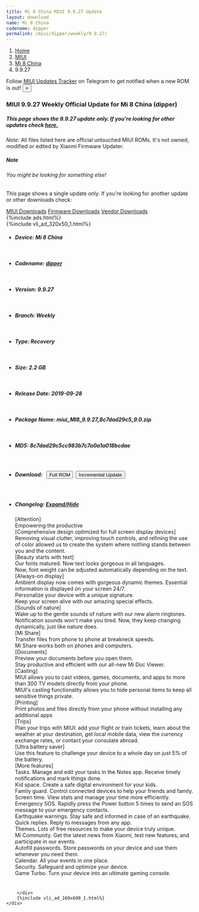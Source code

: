 ```yaml
---
title: Mi 8 China MIUI 9.9.27 Update
layout: download
name: Mi 8 China
codename: dipper
permalink: /miui/dipper/weekly/9.9.27/
---
```

<nav aria-label="breadcrumb">
    <ol class="breadcrumb">
        <li class="breadcrumb-item"><a href="/">Home</a></li>
        <li class="breadcrumb-item"><a href="/miui/">MIUI</a></li>
        <li class="breadcrumb-item"><a href="/miui/dipper/">Mi 8 China</a></li>
        <li class="breadcrumb-item active" aria-current="page">9.9.27</li>
    </ol>
</nav>
<div class="alert alert-primary alert-dismissible fade show" role="alert">
    Follow <a href="https://t.me/MIUIUpdatesTracker" class="alert-link">MIUI Updates Tracker</a> on Telegram to get
    notified when a new ROM is out!
    <button type="button" class="close" data-dismiss="alert" aria-label="Close">
        <span aria-hidden="true">&times;</span>
    </button>
</div>
<div class="col-12 mx-auto">
    <h3 class="title bg-light p-2 rounded">MIUI 9.9.27 Weekly Official Update for Mi 8 China (dipper)</h3>
    <h5>This page shows the 9.9.27 update only. If you're looking for other updates check
        <a href="/miui/dipper/">here.</a></h5>
    <p><i>Note: </i>All files listed here are official untouched MIUI ROMs.
        It's not owned, modified or edited by Xiaomi Firmware Updater.</p>
    <div class="card">
        <div class="card-body">
            <h5 class="card-title">Note</h5>
            <h6 class="card-subtitle mb-2 text-muted">You might be looking for something else!</h6>
            <p class="card-text">This page shows a single update only.
                If you're looking for another update or other downloads check:</p>
            <a href="/miui/" class="card-link">MIUI Downloads</a>
            <a href="/firmware/" class="card-link">Firmware Downloads</a>
            <a href="/vendor/" class="card-link">Vendor Downloads</a>
        </div>
    </div>
    {%include ads.html%}
    <div class="row justify-content-center">
        <div class="col-10" id="downloads">
                    <div class="card card-body">
            {%include vli_ad_320x50_1.html%}
            <ul class="list-unstyled">
                <li style="padding-bottom: 10px;">
                    <h5><b>Device: </b>Mi 8 China</h5>
                </li>
                <li style="padding-bottom: 10px;">
                    <h5><b>Codename: </b> <a href="/miui/dipper/" target="_blank">dipper</a> </h5>
                </li>
                <li style="padding-bottom: 10px;">
                    <h5><b>Version: </b>9.9.27</h5>
                </li>
                <li style="padding-bottom: 10px;">
                    <h5><b>Branch: </b>Weekly</h5>
                </li>
                <li style="padding-bottom: 10px;">
                    <h5><b>Type: </b>Recovery</h5>
                </li>
                <li style="padding-bottom: 10px;">
                    <h5><b>Size: </b>2.2 GB</h5>
                </li>
                <li style="padding-bottom: 10px;">
                    <h5><b>Release Date: </b>2019-09-28</h5>
                </li>
                <li style="padding-bottom: 10px;">
                    <h5><b>Package Name: </b><span id="filename" class="text-dark">miui_MI8_9.9.27_8c7dad29c5_9.0.zip</span></h5>
                </li>
                <li style="padding-bottom: 10px;">
                    <h5><b>MD5: </b><span id="md5" class="text-muted">8c7dad29c5cc983b7c7a0a1a018bcdae</span></h5>
                </li>
                <li style="padding-bottom: 10px;">
                    <h5><b>Download: </b><button type="button" id="download" class="btn btn-primary" style="margin: 7px;"
                            onclick="window.open('https://bigota.d.miui.com/9.9.27/miui_MI8_9.9.27_8c7dad29c5_9.0.zip', '_blank');"><i class="fa fa-download"></i> Full ROM</button><button type="button" id="incremental_download" class="btn btn-warning" onclick="window.open('https://bigota.d.miui.com/9.9.27/miui-blockota-dipper-9.9.26-9.9.27-b7ee02a703-9.0.zip', '_blank');"><i class="fa fa-download"></i> Incremental Update</button></h5>
                </li>
                <li style="padding-bottom: 10px;">
                    <h5><b>Changelog: </b><a href="#dipper_1_changelog" data-toggle="collapse" role="button"
                            aria-expanded="false" aria-controls="dipper_1_changelog"> <i class="fa fa-arrow-down"
                                aria-hidden="true"></i> Expand/Hide</a></h5>
                    <div class="collapse" id="dipper_1_changelog">
                        <p id="changelog_text">[Attention]<br>Empowering the productive<br>[Comprehensive design optimized for full screen display devices]<br>Removing visual clutter, improving touch controls, and refining the use of color allowed us to create the system where nothing stands between you and the content.<br>[Beauty starts with text]<br>Our fonts matured. Now text looks gorgeous in all languages.<br>Now, font weight can be adjusted automatically depending on the text. <br>[Always-on display]<br>Ambient display now comes with gorgeous dynamic themes. Essential information is displayed on your screen 24/7.<br>Personalize your device with a unique signature.<br>Keep your screen alive with our amazing special effects.<br>[Sounds of nature]<br>Wake up to the gentle sounds of nature with our new alarm ringtones.<br>Notification sounds won't make you tired. Now, they keep changing dynamically, just like nature does.<br>[Mi Share]<br>Transfer files from phone to phone at breakneck speeds.<br>Mi Share works both on phones and computers.<br>[Documents]<br>Preview your documents before you open them.<br>Stay productive and efficient with our all-new Mi Doc Viewer.<br>[Casting]<br>MIUI allows you to cast videos, games, documents, and apps to more than 300 TV models directly from your phone.<br>MIUI's casting functionality allows you to hide personal items to keep all sensitive things private.<br>[Printing]<br>Print photos and files directly from your phone without installing any additional apps<br>[Trips]<br>Plan your trips with MIUI: add your flight or train tickets, learn about the weather at your destination, get local mobile data, view the currency exchange rates, or contact your consulate abroad.<br>[Ultra battery saver]<br>Use this feature to challenge your device to a whole day on just 5% of the battery.<br>[More features]<br>Tasks. Manage and edit your tasks in the Notes app. Receive timely notifications and mark things done.<br>Kid space. Create a safe digital environment for your kids.<br>Family guard. Control connected devices to help your friends and family.<br>Screen time. View stats and manage your time more efficiently.<br>Emergency SOS. Rapidly press the Power button 5 times to send an SOS message to your emergency contacts.<br>Earthquake warnings. Stay safe and informed in case of an earthquake.<br>Quick replies. Reply to messages from any app.<br>Themes. Lots of free resources to make your device truly unique.<br>Mi Community. Get the latest news from Xiaomi, test new features, and participate in our events.<br>Autofill passwords. Store passwords on your device and use them whenever you need them.<br>Calendar. All your events in one place.<br>Security. Safeguard and optimize your device.<br>Game Turbo. Turn your device into an ultimate gaming console.</p>
                    </div>
                </li>
            </ul>
        </div>

        </div>
        {%include vli_ad_160x600_1.html%}
    </div>
</div>
